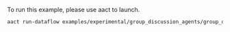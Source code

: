 To run this example, please use aact to launch.

```bash
aact run-dataflow examples/experimental/group_discussion_agents/group_discussion_agents.toml
```
